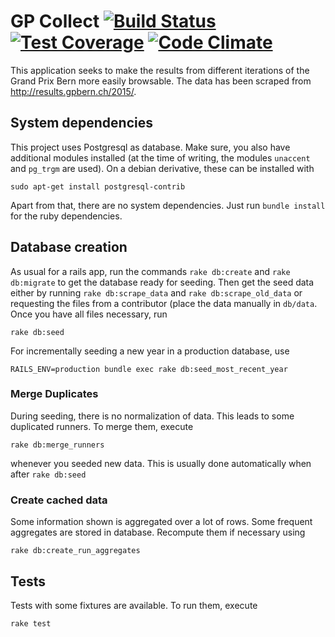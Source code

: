 # GP Collect [![Build Status](https://travis-ci.org/panmari/gpCollect.svg?branch=master)](https://travis-ci.org/panmari/gpCollect) [![Test Coverage](https://codeclimate.com/github/panmari/gpCollect/badges/coverage.svg)](https://codeclimate.com/github/panmari/gpCollect) [![Code Climate](https://codeclimate.com/github/panmari/gpCollect/badges/gpa.svg)](https://codeclimate.com/github/panmari/gpCollect)

This application seeks to make the results from different iterations of the Grand Prix Bern more easily browsable.
The data has been scraped from http://results.gpbern.ch/2015/.

## System dependencies

This project uses Postgresql as database. Make sure, you also have additional modules installed
(at the time of writing, the modules `unaccent` and `pg_trgm` are used). On a debian derivative, these can be installed
with

    sudo apt-get install postgresql-contrib

Apart from that, there are no system dependencies. Just run `bundle install` for the ruby dependencies.

## Database creation

As usual for a rails app, run the commands `rake db:create` and `rake db:migrate` to get the database ready for seeding.
Then get the
seed data either by running `rake db:scrape_data` and `rake db:scrape_old_data` or requesting the files from a
contributor (place the data manually in `db/data`. Once you have all files necessary, run

    rake db:seed

For incrementally seeding a new year in a production database, use

    RAILS_ENV=production bundle exec rake db:seed_most_recent_year

### Merge Duplicates

During seeding, there is no normalization of data. This leads to some duplicated runners. To merge them, execute

    rake db:merge_runners

whenever you seeded new data. This is usually done automatically when after `rake db:seed`

### Create cached data

Some information shown is aggregated over a lot of rows. Some frequent aggregates are stored in database.
Recompute them if necessary using

    rake db:create_run_aggregates

## Tests

Tests with some fixtures are available. To run them, execute

    rake test
